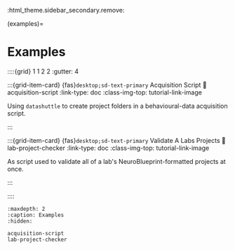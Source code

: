 :html_theme.sidebar_secondary.remove:

(examples)=
# Examples


::::{grid} 1 1 2 2
:gutter: 4


:::{grid-item-card} {fas}`desktop;sd-text-primary` Acquisition Script
:link: acquisition-script
:link-type: doc
:class-img-top: tutorial-link-image

Using ``datashuttle`` to create project folders in a behavioural-data acquisition script.

:::


:::{grid-item-card} {fas}`desktop;sd-text-primary` Validate A Labs Projects
:link: lab-project-checker
:link-type: doc
:class-img-top: tutorial-link-image

As script used to validate all of a lab's
NeuroBlueprint-formatted projects at once.

:::

::::


```{toctree}
:maxdepth: 2
:caption: Examples
:hidden:

acquisition-script
lab-project-checker

```
